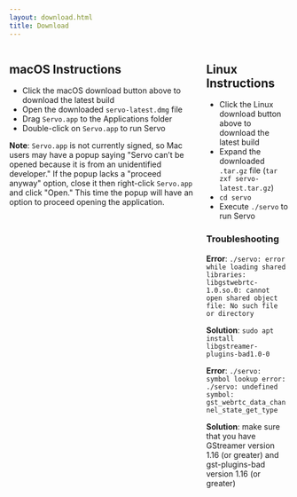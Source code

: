```yaml
---
layout: download.html
title: Download
---
```


<div class="columns">
  <div class="column">

## macOS Instructions

* Click the macOS download button above to download the latest build
* Open the downloaded `servo-latest.dmg` file
* Drag `Servo.app` to the Applications folder
* Double-click on `Servo.app` to run Servo

**Note**: `Servo.app` is not currently signed, so Mac users may have a popup saying "Servo can’t be opened because it is from an unidentified developer." If the popup lacks a "proceed anyway" option, close it then right-click `Servo.app` and click "Open." This time the popup will have an option to proceed opening the application.

  </div>
  <div class="column">

## Linux Instructions

* Click the Linux download button above to download the latest build
* Expand the downloaded `.tar.gz` file (`tar zxf servo-latest.tar.gz`)
* `cd servo`
* Execute `./servo` to run Servo

### Troubleshooting

**Error**: `./servo: error while loading shared libraries: libgstwebrtc-1.0.so.0: cannot open shared object file: No such file or directory`

**Solution**: `sudo apt install libgstreamer-plugins-bad1.0-0`

**Error**: `./servo: symbol lookup error: ./servo: undefined symbol: gst_webrtc_data_channel_state_get_type`

**Solution**: make sure that you have GStreamer version 1.16 (or greater) and gst-plugins-bad version 1.16 (or greater)

  </div>
</div>
